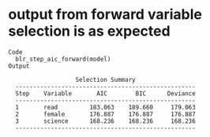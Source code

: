 # output from forward variable selection is as expected

    Code
      blr_step_aic_forward(model)
    Output
      
                       Selection Summary                  
      ---------------------------------------------------
      Step    Variable       AIC        BIC      Deviance 
      ---------------------------------------------------
      1       read         183.063    189.660     179.063 
      2       female       176.887    176.887     176.887 
      3       science      168.236    168.236     168.236 
      ---------------------------------------------------


